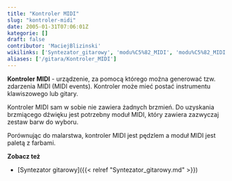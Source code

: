 ```yaml
---
title: "Kontroler MIDI"
slug: "kontroler-midi"
date: 2005-01-31T07:06:01Z
kategorie: []
draft: false
contributor: 'MaciejBlizinski'
wikilinks: ['Syntezator_gitarowy', 'modu%C5%82_MIDI', 'modu%C5%82_MIDI', 'zdarzenie_MIDI']
aliases: ['/gitara/Kontroler_MIDI']
---
```

**Kontroler MIDI** - urządzenie, za pomocą którego można generować tzw.
zdarzenia MIDI<!-- link nie odnosił się do niczego: 'Kontroler MIDI' (PosixPath('Kontroler_MIDI.md')) links to 'zdarzenie_MIDI' (PosixPath('/invalid/path')) and that does not exist --> (MIDI events). Kontroler
może mieć postać instrumentu klawiszowego lub gitary.

Kontroler MIDI sam w sobie nie zawiera żadnych brzmień. Do uzyskania
brzmiącego dźwięku jest potrzebny moduł MIDI<!-- link nie odnosił się do niczego: 'Kontroler MIDI' (PosixPath('Kontroler_MIDI.md')) links to 'moduł_MIDI' (PosixPath('/invalid/path')) and that does not exist -->,
który zawiera zazwyczaj zestaw barw do wyboru.

Porównując do malarstwa, kontroler MIDI jest pędzlem a moduł
MIDI<!-- link nie odnosił się do niczego: 'Kontroler MIDI' (PosixPath('Kontroler_MIDI.md')) links to 'moduł_MIDI' (PosixPath('/invalid/path')) and that does not exist --> jest paletą z farbami.

**Zobacz też**

  - [Syntezator gitarowy]({{< relref "Syntezator_gitarowy.md" >}})
